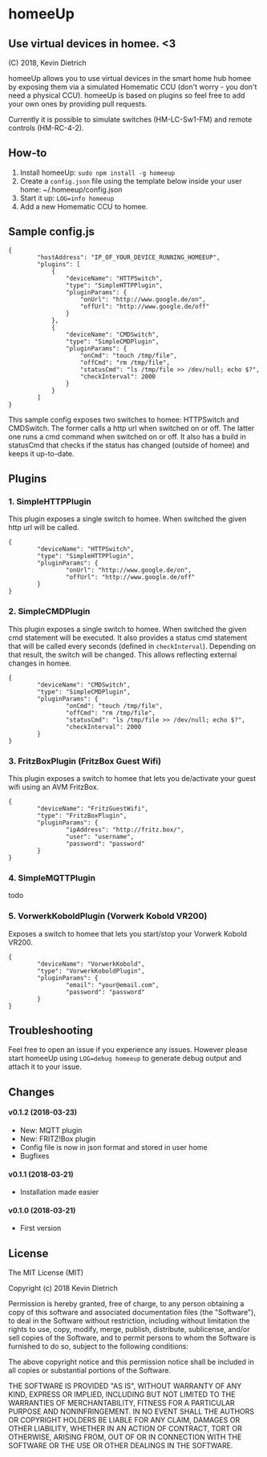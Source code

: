# homeeUp

## Use virtual devices in homee. <3

(C) 2018, Kevin Dietrich

homeeUp allows you to use virtual devices in the smart home hub homee by exposing them via a simulated Homematic CCU (don't worry - you don't need a physical CCU). homeeUp is based on plugins so feel free to add your own ones by providing pull requests.

Currently it is possible to simulate switches (HM-LC-Sw1-FM) and remote controls (HM-RC-4-2).

## How-to

1. Install homeeUp: `sudo npm install -g homeeup`
2. Create a `config.json` file using the template below inside your user home: ~/.homeeup/config.json
3. Start it up: `LOG=info homeeup`
4. Add a new Homematic CCU to homee.

## Sample config.js

```
{
        "hostAddress": "IP_OF_YOUR_DEVICE_RUNNING_HOMEEUP",
        "plugins": [
            {
                "deviceName": "HTTPSwitch",
                "type": "SimpleHTTPPlugin",
                "pluginParams": {
                    "onUrl": "http://www.google.de/on",
                    "offUrl": "http://www.google.de/off"
                }
            },
            {
                "deviceName": "CMDSwitch",
                "type": "SimpleCMDPlugin",
                "pluginParams": {
                    "onCmd": "touch /tmp/file",
                    "offCmd": "rm /tmp/file",
                    "statusCmd": "ls /tmp/file >> /dev/null; echo $?",
                    "checkInterval": 2000
                }
            }
        ]
}
```

This sample config exposes two switches to homee: HTTPSwitch and CMDSwitch. The former calls a http url when switched on or off. The latter one runs a cmd command when switched on or off. It also has a build in statusCmd that checks if the status has changed (outside of homee) and keeps it up-to-date.

## Plugins

### 1. SimpleHTTPPlugin

This plugin exposes a single switch to homee. When switched the given http url will be called.

```
{
        "deviceName": "HTTPSwitch",
        "type": "SimpleHTTPPlugin",
        "pluginParams": {
                "onUrl": "http://www.google.de/on",
                "offUrl": "http://www.google.de/off"
        }
}
```

### 2. SimpleCMDPlugin

This plugin exposes a single switch to homee. When switched the given cmd statement will be executed. It also provides a status cmd statement that will be called every seconds (defined in `checkInterval`). Depending on that result, the switch will be changed. This allows reflecting external changes in homee.

```
{
        "deviceName": "CMDSwitch",
        "type": "SimpleCMDPlugin",
        "pluginParams": {
                "onCmd": "touch /tmp/file",
                "offCmd": "rm /tmp/file",
                "statusCmd": "ls /tmp/file >> /dev/null; echo $?",
                "checkInterval": 2000
        }
}
```

### 3. FritzBoxPlugin (FritzBox Guest Wifi)

This plugin exposes a switch to homee that lets you de/activate your guest wifi using an AVM FritzBox.

```
{
        "deviceName": "FritzGuestWifi",
        "type": "FritzBoxPlugin",
        "pluginParams": {
                "ipAddress": "http://fritz.box/",
                "user": "username",
                "password": "password"
        }
}
```

### 4. SimpleMQTTPlugin

todo

### 5. VorwerkKoboldPlugin (Vorwerk Kobold VR200)

Exposes a switch to homee that lets you start/stop your Vorwerk Kobold VR200.

```
{
        "deviceName": "VorwerkKobold",
        "type": "VorwerkKoboldPlugin",
        "pluginParams": {
                "email": "your@email.com",
                "password": "password"
        }
}
```

## Troubleshooting

Feel free to open an issue if you experience any issues. However please start homeeUp using `LOG=debug homeeup` to generate debug output and attach it to your issue.

## Changes

#### v0.1.2 (2018-03-23)
- New: MQTT plugin
- New: FRITZ!Box plugin
- Config file is now in json format and stored in user home
- Bugfixes

#### v0.1.1 (2018-03-21)
- Installation made easier

#### v0.1.0 (2018-03-21)
- First version

## License

The MIT License (MIT)

Copyright (c) 2018 Kevin Dietrich

Permission is hereby granted, free of charge, to any person obtaining a copy
of this software and associated documentation files (the "Software"), to deal
in the Software without restriction, including without limitation the rights
to use, copy, modify, merge, publish, distribute, sublicense, and/or sell
copies of the Software, and to permit persons to whom the Software is
furnished to do so, subject to the following conditions:

The above copyright notice and this permission notice shall be included in all
copies or substantial portions of the Software.

THE SOFTWARE IS PROVIDED "AS IS", WITHOUT WARRANTY OF ANY KIND, EXPRESS OR
IMPLIED, INCLUDING BUT NOT LIMITED TO THE WARRANTIES OF MERCHANTABILITY,
FITNESS FOR A PARTICULAR PURPOSE AND NONINFRINGEMENT. IN NO EVENT SHALL THE
AUTHORS OR COPYRIGHT HOLDERS BE LIABLE FOR ANY CLAIM, DAMAGES OR OTHER
LIABILITY, WHETHER IN AN ACTION OF CONTRACT, TORT OR OTHERWISE, ARISING FROM,
OUT OF OR IN CONNECTION WITH THE SOFTWARE OR THE USE OR OTHER DEALINGS IN THE
SOFTWARE.
